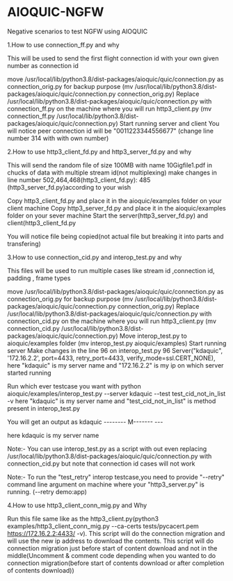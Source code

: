 # AIOQUIC-NGFW
Negative scenarios to test NGFW using AIOQUIC

1.How to use connection_ff.py and why

This will be used to send the first flight connection id with your own given number as connection id

move /usr/local/lib/python3.8/dist-packages/aioquic/quic/connection.py as connection_orig.py for backup purpose
(mv /usr/local/lib/python3.8/dist-packages/aioquic/quic/connection.py connection_orig.py)
Replace /usr/local/lib/python3.8/dist-packages/aioquic/quic/connection.py with connection_ff.py on the machine where you will run http3_client.py
(mv connection_ff.py /usr/local/lib/python3.8/dist-packages/aioquic/quic/connection.py)
Start running server and client
You will notice peer connection id will be "0011223344556677"
(change line number 314 with with own number)

2.How to use http3_client_fd.py and http3_server_fd.py and why

This will send the random file of size 100MB with name 10Gigfile1.pdf in chucks of data with multiple stream id(not multiplexing)
make changes in line number 
502,464,468(http3_client_fd.py):
485 (http3_server_fd.py)according to your wish

Copy  http3_client_fd.py and place it in the aioquic/examples folder on your client machine
Copy http3_server_fd.py and place it in the aioquic/examples folder on your sever machine
Start the server(http3_server_fd.py) and client(http3_client_fd.py

You will notice file being copied(not actual file but breaking it into parts and transfering)

3.How to use connection_cid.py and interop_test.py and why

This files will be used to run multiple cases like stream id ,connection id, padding , frame types

move /usr/local/lib/python3.8/dist-packages/aioquic/quic/connection.py as connection_orig.py for backup purpose
(mv /usr/local/lib/python3.8/dist-packages/aioquic/quic/connection.py connection_orig.py)
Replace /usr/local/lib/python3.8/dist-packages/aioquic/quic/connection.py with connection_cid.py on the machine where you will run http3_client.py
(mv connection_cid.py /usr/local/lib/python3.8/dist-packages/aioquic/quic/connection.py)
Move interop_test.py to aioquic/examples folder
(mv interop_test.py aioquic/examples)
Start running server
Make changes in the line 96 on interop_test.py
96 Server("kdaquic", '172.16.2.2', port=4433, retry_port=4433, verify_mode=ssl.CERT_NONE),
here "kdaquic" is my server name and "172.16.2.2" is my ip on which server started running

Run which ever testcase you want with 
python aioquic/examples/interop_test.py --server kdaquic --test test_cid_not_in_list -v
here "kdaquic" is my server name and "test_cid_not_in_list" is method present in interop_test.py

You will get an output as 
kdaquic             -------- M------- ---

here kdaquic is my server name
 
Note:-
You can use interop_test.py as a script with out even replacing /usr/local/lib/python3.8/dist-packages/aioquic/quic/connection.py with connection_cid.py but note that connection id cases will not work

Note:-
To run the "test_retry" interop testcase,you need to provide "--retry" command line argument on machine where your "http3_server.py" is running.
(--retry demo:app)

4.How to use http3_client_conn_mig.py and Why

Run this file same like as the http3_client.py(python3 examples/http3_client_conn_mig.py --ca-certs tests/pycacert.pem https://172.16.2.2:4433/ -v).
This script will do the connection migration and will use the new ip address to download the contents.
This script will do connection migration just before start of content download and not in the middle(Uncomment & comment code depending when you wanted to do connection migration(before start of contents download or after completion of contents download))





